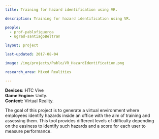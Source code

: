 ```yaml
---
title: Training for hazard identification using VR.

description: Training for hazard identification using VR.

people:
  - prof-pablofigueroa
  - ugrad-santiagoBeltran

layout: project

last-updated: 2017-08-04

image: /img/projects/Pablo/VR_HazardIdentification.png

research_area: Mixed Realities

---
```

<b>Devices:</b> HTC Vive <br>
<b>Game Engine:</b> Unity.<br>
<b>Context:</b> Virtual Reality.<br>

The goal of this project is to generate a virtual environment where employees identify hazards inside an office with the aim of training and assessing them. This tool provides different levels of difficulty depending on the easiness to identify such hazards and a score for each user to measure performance.
